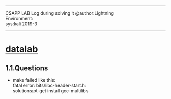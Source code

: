 ***
CSAPP LAB
Log during solving it
@author:Lightning   
Environment:    
sys:kali 2019-3
***

# [datalab](./datalab)
## 1.1.Questions
- make failed like this:    
fatal error: bits/libc-header-start.h:      
solution:apt-get install gcc-multilibs
